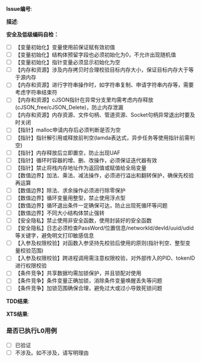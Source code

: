**Issue编号**:

**描述**:

**安全及低级编码自检：**

- [ ] 【变量初始化】变量使用前保证赋有效初值
- [ ] 【变量初始化】结构体预留字段也必须初始化为0，不允许出现随机值
- [ ] 【变量初始化】指针变量必须显示初始化为空
- [ ] 【内存和资源】涉及内存拷贝时合理校验目标内存大小，保证目标内存大于等于源内存
- [ ] 【内存和资源】进行字符串操作时，如字符串复制、申请字符串内存等，需要考虑字符串结束符
- [ ] 【内存和资源】cJSON指针在异常分支里均需考虑内存释放(cJSON_free/cJSON_Delete)，防止内存泄漏
- [ ] 【内存和资源】内存资源、文件句柄、管道资源、Socket句柄异常退出时要及时关闭
- [ ] 【指针】malloc申请内存后必须判断是否为空
- [ ] 【指针】指针解引用或释放前判空(lamda表达式，异步任务等使用指针前需判空)
- [ ] 【指针】内存释放后立即置空，防止出现UAF
- [ ] 【指针】循环时容器的增、删、改操作，必须保证迭代器有效
- [ ] 【指针】禁止将栈内存地址作为返回值或赋值给全局变量
- [ ] 【数值边界】加法、乘法、减法操作，必须进行溢出和翻转保护，确保先校验再运算
- [ ] 【数值边界】除法、求余操作必须进行除零保护
- [ ] 【数值边界】循环变量用整型，禁止使用浮点型
- [ ] 【数值边界】循环退出条件一定确保可达，防止出现死循环等问题
- [ ] 【数值边界】不同大小结构体禁止强转
- [ ] 【安全隐私】禁止使用非安全函数，使用封装好的安全函数
- [ ] 【安全隐私】日志必须检查PassWord/位置信息/networkId/devId/uuid/udid等关键字，避免明文打印敏感信息
- [ ] 【入参及权限校验】对函数入参坚持先校验后使用的原则(指针判空、整型变量校验范围)
- [ ] 【入参及权限校验】跨进程调用需注意权限校验，对外部传入的PID、tokenID进行权限校验
- [ ] 【条件竞争】共享数据均需加锁保护，并且锁配对使用
- [ ] 【条件竞争】条件变量正确加锁，消除条件变量唤醒丢失等问题
- [ ] 【条件竞争】加锁范围确保合理，避免过大或过小导致死锁问题

**TDD结果**:

**XTS结果**:

### 是否已执行L0用例
- [ ] 已验证
- [ ] 不涉及。如不涉及，请写明理由

